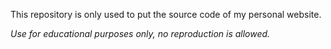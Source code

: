 This repository is only used to put the source code of my personal website.

*Use for educational purposes only, no reproduction is allowed.*
